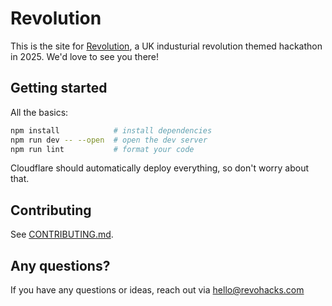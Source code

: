 # Revolution

This is the site for [Revolution](https://revohacks.com/), a UK industurial revolution themed hackathon in 2025. We'd love to see you there!

## Getting started

All the basics:

```sh
npm install            # install dependencies
npm run dev -- --open  # open the dev server
npm run lint           # format your code
```

Cloudflare should automatically deploy everything, so don't worry about that.

## Contributing

See [CONTRIBUTING.md](CONTRIBUTING.md).

## Any questions?

If you have any questions or ideas, reach out via hello@revohacks.com
